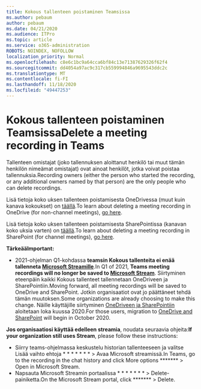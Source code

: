 ```yaml
---
title: Kokous tallenteen poistaminen Teamsissa
ms.author: pebaum
author: pebaum
ms.date: 04/21/2020
ms.audience: ITPro
ms.topic: article
ms.service: o365-administration
ROBOTS: NOINDEX, NOFOLLOW
localization_priority: Normal
ms.openlocfilehash: c8e6c1bc9a64cca6bf84c13e71387629326f62f4
ms.sourcegitcommit: dd4054a97ac9c317cb559994846a9695543ddc2c
ms.translationtype: MT
ms.contentlocale: fi-FI
ms.lasthandoff: 11/18/2020
ms.locfileid: "49447253"
---
```

# <a name="delete-a-meeting-recording-in-teams"></a><span data-ttu-id="e7bd3-102">Kokous tallenteen poistaminen Teamsissa</span><span class="sxs-lookup"><span data-stu-id="e7bd3-102">Delete a meeting recording in Teams</span></span>

<span data-ttu-id="e7bd3-103">Tallenteen omistajat (joko tallennuksen aloittanut henkilö tai muut tämän henkilön nimeämat omistajat) ovat ainoat henkilöt, jotka voivat poistaa tallennuksia.</span><span class="sxs-lookup"><span data-stu-id="e7bd3-103">Recording owners (either the person who started the recording, or any additional owners named by that person) are the only people who can delete recordings.</span></span>  

<span data-ttu-id="e7bd3-104">Lisä tietoja koko uksen tallenteen poistamisesta OneDrivessa (muut kuin kanava kokoukset) on  [täällä](https://support.microsoft.com/office/21fe345a-e488-4fa7-932b-f053c1bebe8a).</span><span class="sxs-lookup"><span data-stu-id="e7bd3-104">To learn about deleting a meeting recording in OneDrive (for non-channel meetings),  [go here](https://support.microsoft.com/office/21fe345a-e488-4fa7-932b-f053c1bebe8a).</span></span>  

<span data-ttu-id="e7bd3-105">Lisä tietoja koko uksen tallenteen poistamisesta SharePointissa (kanavan koko uksia varten) on  [täällä](https://support.microsoft.com/office/71f3c90a-0d24-4d80-8b66-f88234b79a52).</span><span class="sxs-lookup"><span data-stu-id="e7bd3-105">To learn about deleting a meeting recording in SharePoint (for channel meetings),  [go here](https://support.microsoft.com/office/71f3c90a-0d24-4d80-8b66-f88234b79a52).</span></span>  

<span data-ttu-id="e7bd3-106">**Tärkeää**</span><span class="sxs-lookup"><span data-stu-id="e7bd3-106">**Important:**</span></span>

- <span data-ttu-id="e7bd3-107">2021-ohjelman Q1-kohdassa **teamsin Kokous tallenteita ei enää tallenneta  [Microsoft Streamille](https://stream.microsoft.com/)**.</span><span class="sxs-lookup"><span data-stu-id="e7bd3-107">In Q1 of 2021, **Teams meeting recordings will no longer be saved to  [Microsoft Stream](https://stream.microsoft.com/)**.</span></span> <span data-ttu-id="e7bd3-108">Siirtyminen eteenpäin kaikki Kokous tallenteet tallennetaan OneDriveen ja SharePointiin.</span><span class="sxs-lookup"><span data-stu-id="e7bd3-108">Moving forward, all meeting recordings will be saved to OneDrive and SharePoint.</span></span> <span data-ttu-id="e7bd3-109">Jotkin organisaatiot ovat jo päättäneet tehdä tämän muutoksen.</span><span class="sxs-lookup"><span data-stu-id="e7bd3-109">Some organizations are already choosing to make this change.</span></span> <span data-ttu-id="e7bd3-110">Näille käyttäjille siirtyminen  [OneDriveen ja SharePointiin](https://docs.microsoft.com/MicrosoftTeams/tmr-meeting-recording-change)  aloitetaan loka kuussa 2020.</span><span class="sxs-lookup"><span data-stu-id="e7bd3-110">For those users, migration to  [OneDrive and SharePoint](https://docs.microsoft.com/MicrosoftTeams/tmr-meeting-recording-change)  will begin in October 2020.</span></span>

<span data-ttu-id="e7bd3-111">**Jos organisaatiosi käyttää edelleen streamia**, noudata seuraavia ohjeita:</span><span class="sxs-lookup"><span data-stu-id="e7bd3-111">**If your organization still uses Stream**, please follow these instructions:</span></span>

- <span data-ttu-id="e7bd3-112">Siirry teams-ohjelmassa keskustelu historian tallenteeseen ja valitse Lisää vaihto ehtoja \* \* \* \* \* \* \* > Avaa Microsoft streamissä.</span><span class="sxs-lookup"><span data-stu-id="e7bd3-112">In Teams, go to the recording in the chat history and click More options  \*\*\*\*\*\*\*  > Open in Microsoft Stream.</span></span>
- <span data-ttu-id="e7bd3-113">Napsauta Microsoft Streamin portaalissa \* \* \* \* \* \* \* > Delete-painiketta.</span><span class="sxs-lookup"><span data-stu-id="e7bd3-113">On the Microsoft Stream portal, click  \*\*\*\*\*\*\* > Delete.</span></span>
